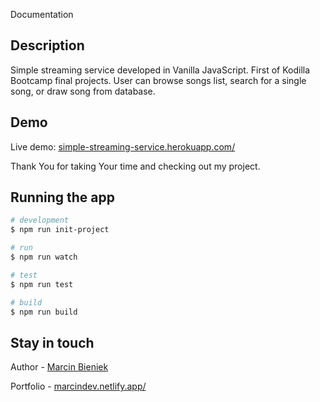 Documentation

## Description

Simple streaming service developed in Vanilla JavaScript. First of Kodilla Bootcamp final projects. User can browse songs list, search for a single song, or draw song from database. 

## Demo

Live demo: [simple-streaming-service.herokuapp.com/](https://simple-streaming-service.herokuapp.com/)

Thank You for taking Your time and checking out my project.

## Running the app

```bash
# development
$ npm run init-project

# run
$ npm run watch

# test
$ npm run test

# build
$ npm run build
```

## Stay in touch

Author - [Marcin Bieniek](https://www.linkedin.com/in/marcin-bieniek-617565271/)

Portfolio - [marcindev.netlify.app/](https://marcindev.netlify.app/)

